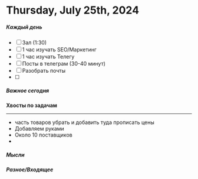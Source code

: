 # Thursday, July 25th, 2024

##### Каждый день
- [ ] Зал (1:30)
- [ ] 1 час изучать SEO/Маркетинг
- [ ] 1 час изучать Телегу
- [ ] Посты в телеграм  (30-40 минут)
- [ ] Разобрать почты
- [ ] 
##### Важное сегодня
**Хвосты по задачам**

---
- часть товаров убрать и добавить туда прописать цены
- Добавляем руками
- Около 10 поставщиков
- 
##### Мысли

##### Разное/Входящее
